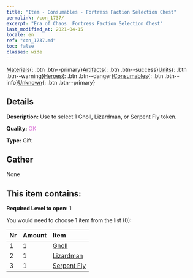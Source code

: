 ```yaml
---
title: "Item - Consumables - Fortress Faction Selection Chest"
permalink: /con_1737/
excerpt: "Era of Chaos  Fortress Faction Selection Chest"
last_modified_at: 2021-04-15
locale: en
ref: "con_1737.md"
toc: false
classes: wide
---
```

 [Materials](/Items/){: .btn .btn--primary}[Artifacts](/Items/Artifacts/){: .btn .btn--success}[Units](/Items/Units/){: .btn .btn--warning}[Heroes](/Items/Heroes/){: .btn .btn--danger}[Consumables](/Items/Consumables/){: .btn .btn--info}[Unknown](/Items/Unknown/){: .btn .btn--primary}

## Details
 **Description:** Use to select 1 Gnoll, Lizardman, or Serpent Fly token.

 **Quality:** <span style="color: #DA70D6">OK</span>

 **Type:** Gift

## Gather

  None

## This item contains:

 **Required Level to open:** 1

 You would need to choose 1 item from the list (0):

  | Nr | Amount |     Item    |
  |:---|:-------|:------------|
  | 1 | 1 | [Gnoll](/Items/unt_253/) |  | 
  | 2 | 1 | [Lizardman](/Items/unt_254/) |  | 
  | 3 | 1 | [Serpent Fly](/Items/unt_255/) |  | 
